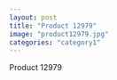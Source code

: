```yaml
---
layout: post
title: "Product 12979"
image: "product12979.jpg"
categories: "category1"
---
```

Product 12979
